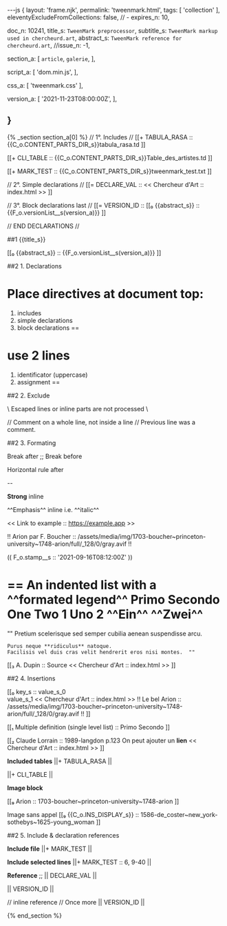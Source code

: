 ---js
{
  layout:   'frame.njk',
  permalink: 'tweenmark.html',
  tags:    [ 'collection' ],
  eleventyExcludeFromCollections: false,
  // - expires_n: 10,

  doc_n:    10241,
  title_s:   `TweenMark preprocessor`,
  subtitle_s: `TweenMark markup used in chercheurd.art`,
  abstract_s: `TweenMark reference for chercheurd.art`,
  //issue_n:   -1,

  section_a:
  [
   `article`,
    `galerie`,
  ],

  script_a:
  [
    'dom.min.js',
  ],

  css_a:
  [
   'tweenmark.css'
  ],

  version_a:
  [
   '2021-11-23T08:00:00Z',
  ],
  
}
---
{% _section section_a[0] %}
// 1°. Includes //
[[+  TABULA_RASA  ::
     {{C_o.CONTENT_PARTS_DIR_s}}tabula_rasa.td ]]

[[+  CLI_TABLE  ::
     {{C_o.CONTENT_PARTS_DIR_s}}Table_des_artistes.td ]]

[[+  MARK_TEST  ::
     {{C_o.CONTENT_PARTS_DIR_s}}tweenmark_test.txt ]]


// 2°. Simple declarations //
[[=  DECLARE_VAL  ::
     << Chercheur d'Art  ::  index.html >> ]]

// 3°. Block declarations last //
[[=  VERSION_ID   ::
     [[₀  {{abstract_s}}  ::  {{F_o.versionList__s(version_a)}} ]]

// END DECLARATIONS //



##1 {{title_s}}

[[₀  {{abstract_s}}  ::
     {{F_o.versionList__s(version_a)}} ]]



##2 1. Declarations

Place directives at **document top**:
==
  1. includes
  2. simple declarations
  3. block declarations
==

use 2 lines
==
  1. identificator (uppercase)
  2. assignment
==




##2 2. Exclude

\\
Escaped lines or inline parts are not processed
\\

// Comment on a whole line, not inside a line //
Previous line was a comment.



##2 3. Formating

Break after  ;;
Break before


Horizontal rule after 

--

**Strong** inline


^^Emphasis^^ inline i.e. ^^italic^^


<< Link to example  ::
   https://example.app >>


!! Arion par F. Boucher  ::
   /assets/media/img/1703-boucher~princeton-university~1748-arion/full/_128/0/gray.avif !!


(( F_o.stamp__s  ::
   '2021-09-16T08:12:00Z' ))


==  An indented list with a ^^formated legend^^
    Primo
    Secondo
      One
      **Two**
        1
          Uno
        2
          ^^Ein^^
          ^^Zwei^^
==


""  Pretium scelerisque sed semper cubilia aenean suspendisse arcu.

    Purus neque **ridiculus** natoque.
    Facilisis vel duis cras velit hendrerit eros nisi montes.  ""

[[₃  A. Dupin  ::
     Source
     << Chercheur d'Art  ::  index.html >>  ]]




##2 4. Insertions

[[₀  key_s ::
     value_s_0      
     value_s_1
     << Chercheur d'Art  ::  index.html >>
     !! Le bel Arion  ::
        /assets/media/img/1703-boucher~princeton-university~1748-arion/full/_128/0/gray.avif !!  ]]


[[₁  Multiple definition (single level list) ::
     Primo
     Secondo  ]]


[[₂  Claude Lorrain ::
     1989-langdon
     p.123
     On peut ajouter un **lien**
     << Chercheur d'Art  ::  index.html >>  ]]


**Included tables**
||+  TABULA_RASA  ||

||+  CLI_TABLE  ||

**Image block**

[[₉  Arion  ::
     1703-boucher~princeton-university~1748-arion  ]]

Image sans appel
[[₉  {{C_o.INS_DISPLAY_s}} ::
     1586-de_coster~new_york-sothebys~1625-young_woman ]]




##2 5. Include & declaration references

**Include file** ||+  MARK_TEST  ||


**Include selected lines** ||+  MARK_TEST  ::  6, 9-40 ||


**Reference**    ;;
||  DECLARE_VAL  ||

||  VERSION_ID  ||

// inline reference //
Once more
||  VERSION_ID  ||


{% end_section %}
